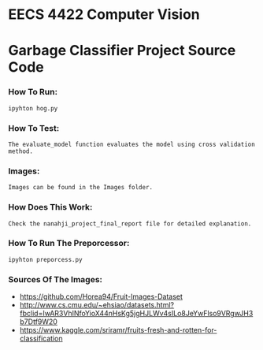 # EECS 4422 Computer Vision
# Garbage Classifier Project Source Code


### How To Run:
```
ipyhton hog.py
```
### How To Test:
```
The evaluate_model function evaluates the model using cross validation method.
```
### Images:
```
Images can be found in the Images folder.
```

### How Does This Work:
```
Check the nanahji_project_final_report file for detailed explanation.
```

### How To Run The Preporcessor:
```
ipyhton preporcess.py
```

### Sources Of The Images:
* https://github.com/Horea94/Fruit-Images-Dataset
* http://www.cs.cmu.edu/~ehsiao/datasets.html?fbclid=IwAR3VhINfoYioX44nHsKg5jgHJLWv4sILo8JeYwFlso9VRgwJH3b7Dtf9W20
* https://www.kaggle.com/sriramr/fruits-fresh-and-rotten-for-classification
